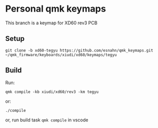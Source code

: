 # Personal qmk keymaps

This branch is a keymap for XD60 rev3 PCB

## Setup

    git clone -b xd60-tegyu https://github.com/esnahn/qmk_keymaps.git ~/qmk_firmware/keyboards/xiudi/xd60/keymaps/tegyu

## Build

Run:

    qmk compile -kb xiudi/xd60/rev3 -km tegyu

or:

    ./compile

or, run build task `qmk compile` in vscode

